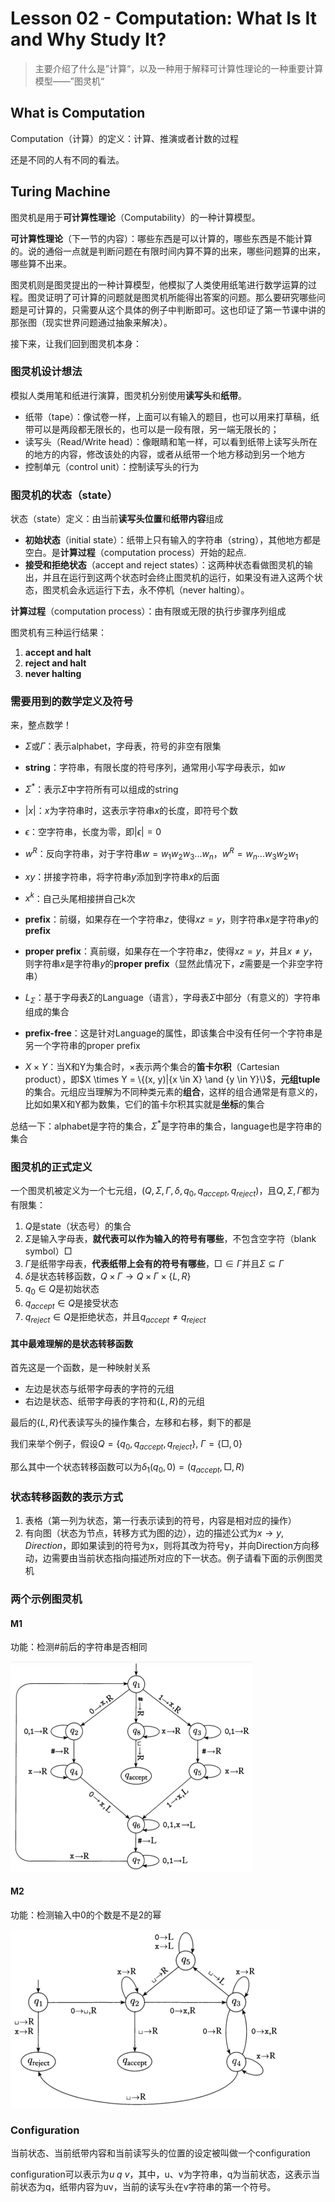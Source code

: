 # Lesson 02 - Computation: What Is It and Why Study It?

> 主要介绍了什么是”计算“，以及一种用于解释可计算性理论的一种重要计算模型——”图灵机“

## What is Computation

Computation（计算）的定义：计算、推演或者计数的过程

还是不同的人有不同的看法。



## Turing Machine

图灵机是用于**可计算性理论**（Computability）的一种计算模型。

**可计算性理论**（下一节的内容）：哪些东西是可以计算的，哪些东西是不能计算的。说的通俗一点就是判断问题在有限时间内算不算的出来，哪些问题算的出来，哪些算不出来。

图灵机则是图灵提出的一种计算模型，他模拟了人类使用纸笔进行数学运算的过程。图灵证明了可计算的问题就是图灵机所能得出答案的问题。那么要研究哪些问题是可计算的，只需要从这个具体的例子中判断即可。这也印证了第一节课中讲的那张图（现实世界问题通过抽象来解决）。

接下来，让我们回到图灵机本身：

### 图灵机设计想法

模拟人类用笔和纸进行演算，图灵机分别使用**读写头**和**纸带**。

- 纸带（tape）：像试卷一样，上面可以有输入的题目，也可以用来打草稿，纸带可以是两段都无限长的，也可以是一段有限，另一端无限长的；
- 读写头（Read/Write head）：像眼睛和笔一样，可以看到纸带上读写头所在的地方的内容，修改该处的内容，或者从纸带一个地方移动到另一个地方
- 控制单元（control unit）：控制读写头的行为



### 图灵机的状态（state）

状态（state）定义：由当前**读写头位置**和**纸带内容**组成

- **初始状态**（initial state）：纸带上只有输入的字符串（string），其他地方都是空白。是**计算过程**（computation process）开始的起点.
- **接受和拒绝状态**（accept and reject states）：这两种状态看做图灵机的输出，并且在运行到这两个状态时会终止图灵机的运行，如果没有进入这两个状态，图灵机会永远运行下去，永不停机（never halting）。

**计算过程**（computation process）：由有限或无限的执行步骤序列组成

图灵机有三种运行结果：

1. **accept and halt**
2. **reject and halt**
3. **never halting**



### 需要用到的数学定义及符号

来，整点数学！

- $\Sigma$或$\Gamma$：表示alphabet，字母表，符号的非空有限集
- **string**：字符串，有限长度的符号序列，通常用小写字母表示，如$w$
- $\Sigma^*$：表示$\Sigma$中字符所有可以组成的string

- $|x|$：$x$为字符串时，这表示字符串$x$的长度，即符号个数
- $\epsilon$：空字符串，长度为零，即$|\epsilon| = 0$

- $w^R$：反向字符串，对于字符串$w = w_1w_2w_3...w_n$，$w^R = w_n...w_3w_2w_1$

- $xy$：拼接字符串，将字符串$y$添加到字符串$x$的后面
- $x^k$：自己头尾相接拼自己k次
- **prefix**：前缀，如果存在一个字符串$z$，使得$xz=y$，则字符串$x$是字符串$y$的**prefix**
- **proper prefix**：真前缀，如果存在一个字符串$z$，使得$xz=y$，并且$x \neq y$，则字符串$x$是字符串$y$的**proper prefix**（显然此情况下，$z$需要是一个非空字符串）

- $L_{\Sigma}$：基于字母表$\Sigma$的Language（语言），字母表$\Sigma$中部分（有意义的）字符串组成的集合
- **prefix-free**：这是针对Language的属性，即该集合中没有任何一个字符串是另一个字符串的proper prefix
- $X \times Y$：当X和Y为集合时，$\times$表示两个集合的**笛卡尔积**（Cartesian product），即$X \times Y = \{(x, y)|{x \in X} \and {y \in Y}\}$，**元组tuple**的集合。元组应当理解为不同种类元素的**组合**，这样的组合通常是有意义的，比如如果X和Y都为数集，它们的笛卡尔积其实就是**坐标**的集合

总结一下：alphabet是字符的集合，$\Sigma^*$是字符串的集合，language也是字符串的集合



### 图灵机的正式定义

一个图灵机被定义为一个七元组，$(Q,\Sigma,\Gamma,\delta,q_0,q_{accept},q_{reject})$，且$Q,\Sigma,\Gamma$都为有限集：

1. $Q$是state（状态号）的集合
2. $\Sigma$是输入字母表，**就代表可以作为输入的符号有哪些**，不包含空字符（blank symbol）$□$
3. $\Gamma$是纸带字母表，**代表纸带上会有的符号有哪些**，$□ \in \Gamma$并且$\Sigma \subseteq \Gamma$
4. $\delta$是状态转移函数，$Q \times \Gamma \rightarrow Q \times \Gamma \times \{L, R\}$
5. $q_0 \in Q$是初始状态
6. $q_{accept} \in Q$是接受状态
7. $q_{reject} \in Q$是拒绝状态，并且$q_{accept} \neq q_{reject}$



#### 其中最难理解的是状态转移函数

首先这是一个函数，是一种映射关系

- 左边是状态与纸带字母表的字符的元组
- 右边是状态、纸带字母表的字符和$\{L, R\}$的元组

最后的$\{L, R\}$代表读写头的操作集合，左移和右移，剩下的都是

我们来举个例子，假设$Q = \{q_0, q_{accept}, q_{reject}\},\ \Gamma = \{□, 0\}$

那么其中一个状态转移函数可以为$\delta_1(q_0, 0) = (q_{accept}, □, R)$



### 状态转移函数的表示方式

1. 表格（第一列为状态，第一行表示读到的符号，内容是相对应的操作）
2. 有向图（状态为节点，转移方式为图的边），边的描述公式为$x \rightarrow y, Direction$，即如果读到的符号为x，则将其改为符号y，并向Direction方向移动，边需要由当前状态指向描述所对应的下一状态。例子请看下面的示例图灵机



### 两个示例图灵机

#### M1

功能：检测#前后的字符串是否相同

<img src="./imgs/L02_1.png" alt="L02_1" style="zoom:50%;" />

#### M2

功能：检测输入中0的个数是不是2的幂

<img src="./imgs/L02_2.png" alt="L02_2" style="zoom:50%;" />



### Configuration

当前状态、当前纸带内容和当前读写头的位置的设定被叫做一个configuration

configuration可以表示为$u\ q\ v$，其中，u、v为字符串，q为当前状态，这表示当前状态为q，纸带内容为uv，当前的读写头在v字符串的第一个符号。

